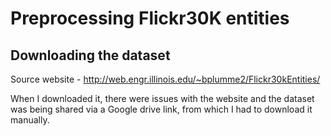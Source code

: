 # Preprocessing Flickr30K entities

## Downloading the dataset

Source website - http://web.engr.illinois.edu/~bplumme2/Flickr30kEntities/

When I downloaded it, there were issues with the website and the dataset was being shared via a Google drive link, from which I had to download it manually.


